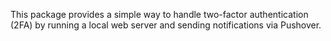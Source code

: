 This package provides a simple way to handle two-factor authentication (2FA) by
running a local web server and sending notifications via Pushover.
